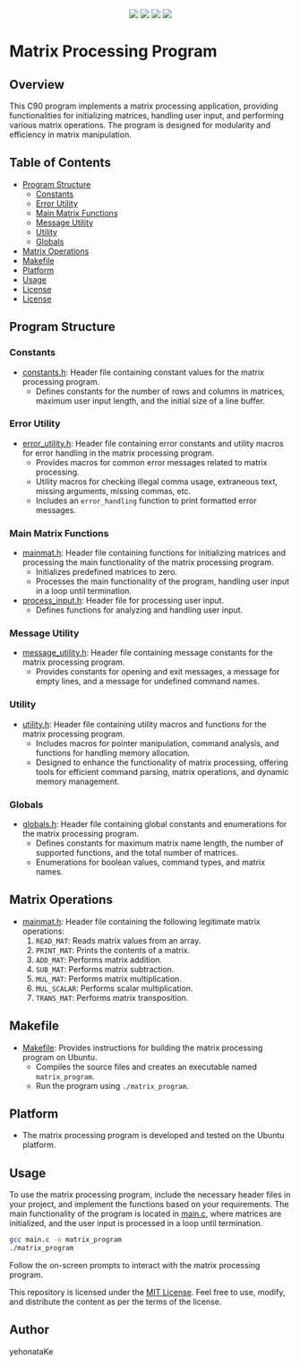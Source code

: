 <div align="center">
  <img src="https://img.shields.io/badge/language-C-blue.svg?logo=c">
  <img src="https://img.shields.io/badge/platform-Linux-orange.svg?logo=linux"> 
  <img src="https://img.shields.io/badge/platform-Ubuntu-%23E95420.svg?logo=ubuntu">
  <img src="https://custom-icon-badges.demolab.com/github/license/denvercoder1/custom-icon-badges?logo=law">
</div>

# Matrix Processing Program

## Overview
This C90 program implements a matrix processing application, providing functionalities for initializing matrices, handling user input, and performing various matrix operations. The program is designed for modularity and efficiency in matrix manipulation.

## Table of Contents
- [Program Structure](#program-structure)
  - [Constants](#constants)
  - [Error Utility](#error-utility)
  - [Main Matrix Functions](#main-matrix-functions)
  - [Message Utility](#message-utility)
  - [Utility](#utility)
  - [Globals](#globals)
- [Matrix Operations](#matrix-operations)
- [Makefile](#makefile)
- [Platform](#platform)
- [Usage](#usage)
- [License](#license)
- [License](#license)

## Program Structure

### Constants
- [constants.h](./constants.h): Header file containing constant values for the matrix processing program.
    - Defines constants for the number of rows and columns in matrices, maximum user input length, and the initial size of a line buffer.

### Error Utility
- [error_utility.h](./error_utility.h): Header file containing error constants and utility macros for error handling in the matrix processing program.
    - Provides macros for common error messages related to matrix processing.
    - Utility macros for checking illegal comma usage, extraneous text, missing arguments, missing commas, etc.
    - Includes an `error_handling` function to print formatted error messages.

### Main Matrix Functions
- [mainmat.h](./mainmat.h): Header file containing functions for initializing matrices and processing the main functionality of the matrix processing program.
    - Initializes predefined matrices to zero.
    - Processes the main functionality of the program, handling user input in a loop until termination.
- [process_input.h](./process_input.h): Header file for processing user input.
    - Defines functions for analyzing and handling user input.

### Message Utility
- [message_utility.h](./message_utility.h): Header file containing message constants for the matrix processing program.
    - Provides constants for opening and exit messages, a message for empty lines, and a message for undefined command names.

### Utility
- [utility.h](./utility.h): Header file containing utility macros and functions for the matrix processing program.
    - Includes macros for pointer manipulation, command analysis, and functions for handling memory allocation.
    - Designed to enhance the functionality of matrix processing, offering tools for efficient command parsing, matrix operations, and dynamic memory management.

### Globals
- [globals.h](./globals.h): Header file containing global constants and enumerations for the matrix processing program.
    - Defines constants for maximum matrix name length, the number of supported functions, and the total number of matrices.
    - Enumerations for boolean values, command types, and matrix names.

## Matrix Operations
- [mainmat.h](./mainmat.h): Header file containing the following legitimate matrix operations:
    1. `READ_MAT`: Reads matrix values from an array.
    2. `PRINT_MAT`: Prints the contents of a matrix.
    3. `ADD_MAT`: Performs matrix addition.
    4. `SUB_MAT`: Performs matrix subtraction.
    5. `MUL_MAT`: Performs matrix multiplication.
    6. `MUL_SCALAR`: Performs scalar multiplication.
    7. `TRANS_MAT`: Performs matrix transposition.

## Makefile
- [Makefile](./Makefile): Provides instructions for building the matrix processing program on Ubuntu.
    - Compiles the source files and creates an executable named `matrix_program`.
    - Run the program using `./matrix_program`.

## Platform
- The matrix processing program is developed and tested on the Ubuntu platform.

## Usage
To use the matrix processing program, include the necessary header files in your project, and implement the functions based on your requirements. The main functionality of the program is located in [main.c](./main.c), where matrices are initialized, and the user input is processed in a loop until termination.

```bash
gcc main.c -o matrix_program
./matrix_program
```
Follow the on-screen prompts to interact with the matrix processing program.


This repository is licensed under the [MIT License](https://github.com/yehonatanke/OpenU-C-Programming/blob/main/LICENSE).
Feel free to use, modify, and distribute the content as per the terms of the license.

## Author

yehonataKe
